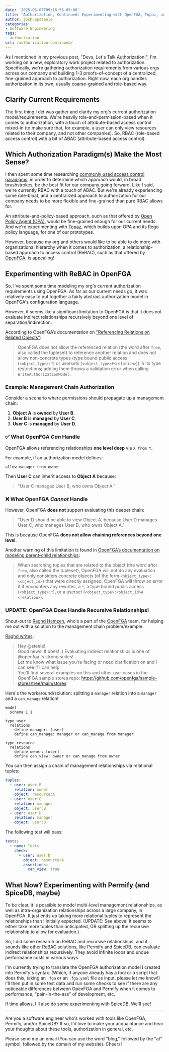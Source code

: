 ```yaml
---
date: '2025-03-07T09:16:56-05:00'
title: "Authorization, Continued: Experimenting with OpenFGA, Topaz, and Permify"
author: joshuapsteele
categories:
- Software Engineering
tags:
- authorization
url: /authorization-continued/
---
```


As I mentioned in my previous post, "Devs, Let's Talk Authorization!", I'm working on a new, exploratory work project related to authorization. Specifically, we're gathering authorization requirements from various orgs across our company and building 1-3 proofs-of-concept of a centralized, fine-grained approach to authorization. Right now, each org handles authorization in its own, usually coarse-grained and role-based way.

## Clarify Current Requirements

The first thing I did was gather and clarify my org's current authorization model/requirements. We're heavily role-and-permission-based when it comes to authorization, with a touch of attribute-based access control mixed-in (to make sure that, for example, a user can only view resources related to their company, and not other companies). So, RBAC (role-based access control) with a bit of ABAC (attribute-based access control).

## Which Authorization Paradigm(s) Make the Most Sense?

I then spent some time researching [commonly used access control paradigms](https://auth0.com/blog/an-overview-of-commonly-used-access-control-paradigms/), in order to determine which approach would, in broad brushstrokes, be the best fit for our company going forward. Like I said, we're currently RBAC with a touch of ABAC. But we're already experiencing some role-bloat, and a centralized approach to authorization for our company needs to be more flexible and fine-grained than pure RBAC allows for.

An attribute-and-policy-based approach, such as that offered by [Open Policy Agent (OPA)](https://www.openpolicyagent.org/), would be fine-grained enough for our current needs. And we're experimenting with [Topaz](https://www.topaz.sh/docs/intro), which builds upon OPA and its Rego policy language, for one of our prototypes.

However, because my org and others would like to be able to do more with organizational hierarchy when it comes to authorization, a relationship-based approach to access control (ReBAC), such as that offered by [OpenFGA](https://openfga.dev/), is appealing!

## Experimenting with ReBAC in OpenFGA

So, I've spent some time modeling my org's current authorization requirements using OpenFGA. As far as our current needs go, it was relatively easy to put together a fairly abstract authorization model in OpenFGA's configuration language.

However, it seems like a significant limitation to OpenFGA is that it does not evaluate indirect relationships recursively beyond one level of separation/indirection. 

According to OpenFGA’s documentation on ["Referencing Relations on Related Objects"](https://openfga.dev/docs/configuration-language#referencing-relations-on-related-objects):

> OpenFGA does not allow the referenced relation (the word after `from`, also called the tupleset) to reference another relation and does not allow non-concrete types (type bound public access (`<object_type>:*`) or usersets (`<object_type>#<relation>`)) in its type restrictions; adding them throws a validation error when calling `WriteAuthorizationModel`.

### Example: Management Chain Authorization

Consider a scenario where permissions should propagate up a management chain:

1. **Object A** is **owned** by **User B**.
2. **User B** is **managed** by **User C**.
3. **User C** is **managed** by **User D**.

### ✅ What OpenFGA *Can* Handle

OpenFGA allows referencing relationships **one level deep** via `X from Y`.  

For example, if an authorization model defines:

```fga
allow manager from owner
```

Then **User C** can inherit access to **Object A** because:

> "User C manages User B, who owns Object A."

### ❌ What OpenFGA _Cannot_ Handle

However, OpenFGA **does not** support evaluating this deeper chain:

> "User D should be able to view Object A, because User D manages User C, who manages User B, who owns Object A."

This is because OpenFGA **does not allow chaining references beyond one level**.

Another warning of this limitation is found in [OpenFGA’s documentation on modeling parent-child relationships](https://openfga.dev/docs/modeling/parent-child#05-check-if-bob-is-an-editor-of-documentmeeting_notesdoc):

> When searching tuples that are related to the object (the word after `from`, also called the tupleset), OpenFGA will not do any evaluation and only considers concrete objects (of the form `<object_type>:<object_id>`) that were directly assigned. OpenFGA will throw an error if it encounters any rewrites, a `*`, a type bound public access (`<object_type>:*`), or a userset (`<object_type>:<object_id>#<relation>`).

### UPDATE: OpenFGA Does Handle Recursive Relationships!

Shout-out to [Raghd Hamzeh](https://social.rhamzeh.com/@raghd), who's a part of the [OpenFGA](https://mastodon.social/@openfga) team, for helping me out with a solution to the management chain problem/example.

[Raghd writes](https://social.lol/@raghd@rhamzeh.com/114123110921262312):

> Hey @steele!  
> Good news! It does! :) Evaluating indirect relationships is one of @openfga 's strong suites!  
> Let me know what issue you're facing or need clarification on and I can see if I can help  
> You'll find several examples on this and other use-cases in the OpenFGA sample stores repo: https://github.com/openfga/sample-stores/tree/main/stores

Here's the workaround/solution: splitting a `manager` relation into a `manager` and a `can_manage` relation!

```fga
model
  schema 1.1

type user
  relations
    define manager: [user]
    define can_manage: manager or can_manage from manager

type resource
  relations
    define owner: [user]
    define can_view: owner or can_manage from owner
```

You can then assign a chain of management relationships via relational tuples:

```yaml
tuples:
  - user: user:B
    relation: owner
    object: resource:A
  - user: user:C
    relation: manager
    object: user:B
  - user: user:D
    relation: manager
    object: user:B
```

The following test will pass:

```yaml
tests:
  - name: Tests
    check:
      - user: user:D
        object: resource:A
        assertions:
          can_view: true
```

## What Now? Experimenting with Permify (and SpiceDB, maybe)

To be clear, it is possible to model multi-level management relationships, as well as intra-organization relationships across a large company, in OpenFGA. It just ends up taking more relational tuples to represent the relationships than I initially expected. (UPDATE: See above! It seems to either take more tuples than anticipated, OR splitting up the recursive relationship to allow for evaluation.)

So, I did some research on ReBAC and recursive relationships, and it sounds like other ReBAC solutions, like Permify and SpiceDB, can evaluate indirect relationships recursively. They avoid infinite loops and undue performance costs in various ways.

I'm currently trying to translate the OpenFGA authorization model I created into Permify's syntax. (Which, if anyone already has a tool or a script that does this, taking an `.fga` or an `.fga.yaml` file as input, please let me know!) I'll then put in some test data and run some checks to see if there are any noticeable differences between OpenFGA and Permify when it comes to performance, "pain-in-the-ass" of development, etc.

If time allows, I'll also do some experimenting with SpiceDB. We'll see!

---

Are you a software engineer who's worked with tools like OpenFGA, Permify, and/or SpiceDB? If so, I'd love to make your acquaintance and hear your thoughts about these tools, authorization in general, etc. 

Please send me an email (You can use the word "blog," followed by the "at" symbol, followed by the domain of my website). Cheers!
